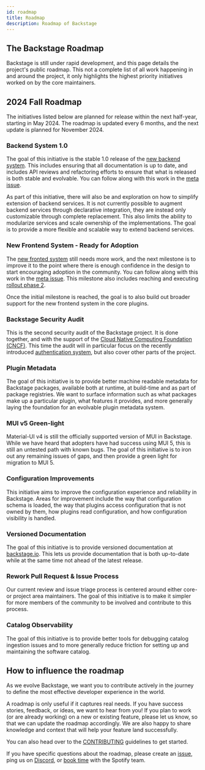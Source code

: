 ```yaml
---
id: roadmap
title: Roadmap
description: Roadmap of Backstage
---
```


## The Backstage Roadmap

Backstage is still under rapid development, and this page details the project's
public roadmap. This not a complete list of all work happening in and around the
project, it only highlights the highest priority initiatives worked on by the
core maintainers.

## 2024 Fall Roadmap

The initiatives listed below are planned for release within the next half-year, starting in May 2024. The roadmap is updated every 6 months, and the next update is planned for November 2024.

### Backend System 1.0

The goal of this initiative is the stable 1.0 release of the [new backend system](../backend-system/index.md).
This includes ensuring that all documentation is up to date, and includes API
reviews and refactoring efforts to ensure that what is released is both stable
and evolvable. You can follow along with this work in the [meta issue](https://github.com/backstage/backstage/issues/24493).

As part of this initiative, there will also be and exploration on how to
simplify extension of backend services. It is not currently possible to augment
backend services through declarative integration, they are instead only
customizable through complete replacement. This also limits the ability to
modularize services and scale ownership of the implementations. The goal is to
provide a more flexible and scalable way to extend backend services.

### New Frontend System - Ready for Adoption

The [new fronted system](../frontend-system/index.md) still needs more work, and
the next milestone is to improve it to the point where there is enough
confidence in the design to start encouraging adoption in the community. You can
follow along with this work in the [meta issue](https://github.com/backstage/backstage/issues/19545).
This milestone also includes reaching and executing [rollout phase 2](https://github.com/backstage/backstage/issues/19545#issuecomment-1766069146).

Once the initial milestone is reached, the goal is to also build out broader
support for the new frontend system in the core plugins.

### Backstage Security Audit

This is the second security audit of the Backstage project. It is done together,
and with the support of the [Cloud Native Computing Foundation (CNCF)](https://www.cncf.io/).
This time the audit will in particular focus on the recently introduced
[authentication system](https://github.com/backstage/backstage/tree/master/beps/0003-auth-architecture-evolution),
but also cover other parts of the project.

### Plugin Metadata

The goal of this initiative is to provide better machine readable metadata for
Backstage packages, available both at runtime, at build-time and as part of
package registries. We want to surface information such as what packages make up
a particular plugin, what features it provides, and more generally laying the
foundation for an evolvable plugin metadata system.

### MUI v5 Green-light

Material-UI v4 is still the officially supported version of MUI in Backstage.
While we have heard that adopters have had success using MUI 5, this is still an
untested path with known bugs. The goal of this initiative is to iron out any
remaining issues of gaps, and then provide a green light for migration to MUI 5.

### Configuration Improvements

This initiative aims to improve the configuration experience and reliability in
Backstage. Areas for improvement include the way that configuration schema is
loaded, the way that plugins access configuration that is not owned by them, how
plugins read configuration, and how configuration visibility is handled.

### Versioned Documentation

The goal of this initiative is to provide versioned documentation at
[backstage.io](https://backstage.io). This lets us provide documentation that is
both up-to-date while at the same time not ahead of the latest release.

### Rework Pull Request & Issue Process

Our current review and issue triage process is centered around either core- or
project area maintainers. The goal of this initiative is to make it simpler for
more members of the community to be involved and contribute to this process.

### Catalog Observability

The goal of this initiative is to provide better tools for debugging catalog
ingestion issues and to more generally reduce friction for setting up and
maintaining the software catalog.

## How to influence the roadmap

As we evolve Backstage, we want you to contribute actively in the journey to
define the most effective developer experience in the world.

A roadmap is only useful if it captures real needs. If you have success stories,
feedback, or ideas, we want to hear from you! If you plan to work (or are
already working) on a new or existing feature, please let us know, so that we
can update the roadmap accordingly. We are also happy to share knowledge and
context that will help your feature land successfully.

You can also head over to the
[CONTRIBUTING](https://github.com/backstage/backstage/blob/master/CONTRIBUTING.md)
guidelines to get started.

If you have specific questions about the roadmap, please create an
[issue](https://github.com/backstage/backstage/issues/new/choose), ping us on
[Discord](https://discord.gg/backstage-687207715902193673), or [book time](https://info.backstage.spotify.com/office-hours) with the Spotify team.
